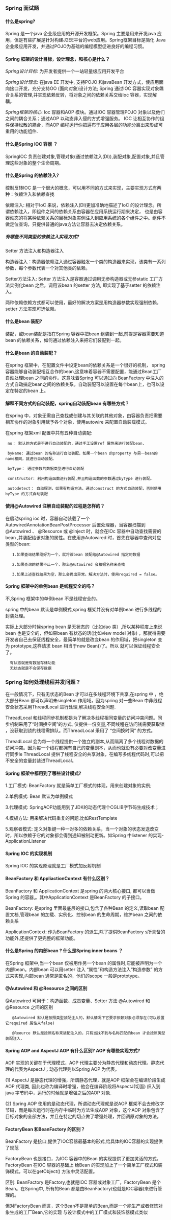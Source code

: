 ### Spring 面试题
   
#### 什么是spring?

   Spring 是一个java 企业级应用的开源开发框架。Spring 主要是用来开发java 应用，但是有些扩展是针对构建J2EE平台的web应用。Spring框架目标是简化
   Java企业级应用开发，并通过POJO为基础的编程模型促进良好的编程习惯。

#### Spring 框架的设计目标，设计理念，和核心是什么？
   
   *Spring设计目标*: 为开发者提供一个一站轻量级应用开发平台
   
   *Spring设计理念*:  在java EE 开发中, 支持POJO 和javaBean 开发方式，使应用面向接口开发，充分支持OO (面向对象)设计方法;
    Spring 通过IOC 容器实现对象耦合关系的管理,并实现依赖反转，将对象之间的依赖关系交给Ioc 容器，实现解耦。
    
   *Spring框架的核心*: Ioc 容器和AOP 模块。通过IOC 容器管理POJO 对象以及他们之间的耦合关系；通过AOP 以动态非入侵的方式增强服务。
   IOC 让相互协作的组件保持松散的耦合，而AOP 编程运行你把遍布于应用各层的功能分离出来形成可重用的功能组件.
   
#### 什么是Spring IOC 容器 ？
   
   SpringIOC 负责创建对象,管理对象(通过依赖注入(DI)),装配对象,配置对象,并且管理这些对象的整个生命周期。

#### 什么是Spring 的依赖注入?
   
   控制反转IOC 是一个很大的概念，可以用不同的方式来实现，主要实现方式有两种：依赖注入和依赖查找
   
   依赖注入: 相对于IoC 来说，依赖注入(DI)更加准确地描述了IoC 的设计理念。所谓依赖注入，即组件之间的依赖关系由容器在应用系统运行期来决定，
   也是由容器动态的将某种依赖关系的目标对象实例注入到应用系统的各个组件之中。组件不做定位查询，只提供普通的java方法让容器去决定依赖关系。
   
##### 有哪些不同类型的依赖注入实现方式?

   Setter 方法注入和构造器注入
   
   构造器注入：构造器依赖注入通过容器触发一个类的构造器来实现，该类有一系列参数，每个参数代表一个对其他类的依赖。
   
   Setter方法注入: Setter 方法注入是容器通过调用无参构造器或无参static 工厂方法实例化bean 之后，调用该bean 的setter 方法,
   即实现了基于setter 的依赖注入。
   
   两种依赖依赖方式都可以使用，最好的解决方案是用构造器参数实现强制依赖，setter 方法实现可选依赖。

#### 什么是bean 装配?
   
   装配，或bean装配是指在Spring 容器中把bean 组装到一起,前提是容器需要知道bean 的依赖关系，如何通过依赖注入来把它们装配到一起。 
    
#### 什么是bean 的自动装配？
   
   在spring 框架中，在配置文件中设定bean的依赖关系是一个很好的机制，
   spring 容器能够自动装配相互合作的bean,这意味着容器不需要配置，能通过Bean工厂自动处理bean 之间的协作。这意味着Spring 可以通过向
   BeanFactory 中注入的方式自动搞定bean之间的依赖关系。自动装配可以设置在每个bean上，也可以设定在特定的bean 上。
    
#### 解释不同方式的自动装配，spring自动装配bean 有哪些方式？
   
   在spring 中，对象无需自己查找或创建与其关联的其他对象，由容器负责把需要相互协作的对象引用赋予各个对象，使用autowire 来配置自动装载模式。
   
   在spring 框架xml 配置中共有五种自动装配:
    
     no： 默认的方式是不进行自动装配的，通过手工设置ref 属性来进行装配bean.
     
     byName: 通过bean 的名称进行自动装配，如果一个bean 的property 与另一bean的name相同，就进行自动装配。
     
     byType： 通过参数的数据类型进行自动装配
     
     constructor: 利用构造函数进行装配,并且构造函数的参数通过byType 进行装配。
     
     autodetect： 自动探测，如果有构造方法，通过construct 的方式自动装配，否则使用byType 的方式自动装配

#### 使用@Autowired 注解自动装配的过程是怎样的？
   
   在启动spring ioc 时，容器自动装载了一个AutowiredAnnotationBeanPostProcessor 后置处理器，当容器扫描到@Autowired 、
   @Resource 或 @Inject 时，就会在IOc 容器中自动查找需要的bean ,并装配给该对象的属性。在使用@Autowired 时，首先在容器中查询对应
   类型的bean: 
       
       1.如果查询结果刚好为一个，就将该bean 装配给@Autowired 指定的数据
       
       2.如果查询的结果不止一个，那么@Autowired 会根据名称来查找
       
       3.如果上述查找结果为空，那么会抛出异常。解决方法时，使用required = false。 
   
#### Spring 框架中的单例bean 是线程安全的吗？
    
   不,Spring 框架中的单例bean 不是线程安全的。 
   
   spring 中的bean 默认是单例模式,spring 框架并没有对单例bean 进行多线程的封装处理。
   
   实际上大部分时候spring bean 是无状态的（比如dao 类）,所以某种程度上来说bean 也是安全的，但如果bean 有状态的话(比如view model 对象)
   ，那就得需要开发者自己去保证线程安全，最简单的就是改变bean 的作用域，把singleton 变为 prototype,这样请求 bean 相当于new Bean()了。所以
   就可以保证线程安全了。
      
      有状态就是有数据存储功能
      无状态就是不会保存数据

### Spring 如何处理线程并发问题？
   
   在一般情况下，只有无状态的Bean 才可以在多线程环境下共享,在spring 中 ，绝大部分Bean 都可以声明未singleton 作用域，因为spring 对一些Bean 
   中非线程安全状态采用ThreadLocal 进行处理,解决线程安全问题.
   
   ThreadLocal 和线程同步机制都是为了解决多线程相同变量的访问冲突问题。同步机制采用了“时间换空间”的方式, 仅提供一份变量,不同线程在访问钱需要获取锁
   ，没获取到锁的线程需排队。而ThreadLocal 采用了 “空间换时间” 的方式。
   
   ThreadLocal 会为每一个线程提供一个独立的副本,从而隔离了多个线程对数据的访问冲突。因为每一个线程都拥有自己的变量副本，从而也就没有必要对改变量进行同步le
   ThreadLocal 提供了线程安全的共享对象，在编写多线程代码时,可以把不安全的变量封装进ThreadLocal。
   
#### Spring  框架中都用到了哪些设计模式? 
   
   1.工厂模式: BeanFactory 就是简单工厂模式的体现，用来创建对象的实例;
   
   2.单例模式: Bean 默认为单例模式
   
   3.代理模式: SpringAOP功能用到了JDK的动态代理个CGLIB字节码生成技术；
   
   4.模板方法: 用来解决代码重复的问题.比如RestTemplate 
   
   5.观察者模式: 定义对象键一种一对多的依赖关系，当一个对象的状态发送改变时，所以依赖于它的对象都会得到通知被制动更新。如Spring 中listener 
   的实现-ApplicationListener 

#### Spring IOC 的实现机制
   
   Spring IOC 的实现原理就是工厂模式加反射机制

#### BeanFactory 和 AppliactionContext 有什么区别？
   
   BeanFactory 和 ApplicationContext 是spring 的两大核心接口, 都可以当做Spring 的容器,。其中ApplicationContext 是BeanFactory 
   的子接口。
   
   BeanFactory: 是spring 里面最底层的接口,包含了各种Bean 的定义,读取bean 配置文档,管理bean 的加载、实例化、控制bean 的生命周期，维护bean
   之间的依赖关系
   
   ApplicationContext: 作为BeanFactory 的派生,除了提供BeanFactory s所具备的功能外,还提供了更完整的框架功能。
   
#### 什么是Spring 的内部bean ? 什么是Spring inner beans ？
   
   在Spring 框架中,当一个bean 仅被用作另一个bean 的属性时,它能被声明为一个内部bean。内部bean 可以用setter 注入 “属性”和构造方法注入“构造参数”
   的方式来实现,内部bean 通常是匿名的，他们的scope 一般是prototype。 
   
#### @Autowired 和 @Resource 之间的区别
   
   @Autowired 可用于：构造函数、成员变量、Setter 方法
   @Autowired 和@Resource 之间的区别
       
       @Autowired 默认是按照类型装配注入的，默认情况下它要求依赖对象必须存在(可以设置它required 属性未false)
       
       @Reource 默认是按照名称来装配注入的，只有当找不到与名称匹配的bean 才会按照类型装配注入.

#### Spring AOP and AspectJ AOP 有什么区别? AOP 有哪些实现方式?
   
   AOP 实现的关键在于代理模式，AOP 代理主要分为静态代理和动态代理。静态代理的代表为AspectJ；动态代理则以Spring AOP 为代表。
   
   (1) AspectJ 是静态代理的增强，所谓静态代理，就是AOP 框架会在编译阶段生成AOP 代理类, 因此也称为编译时增强，他会在编译阶段将AspectJ(切面)
   织入到java 字节码中，运行的时候就是增强之后的AOP 对象.
   
   (2) Spring AOP 使用的是动态代理，所谓动态代理就是说AOP 框架不会去修改字节码，而是每次运行时在内存中临时为方法生成AOP 对象，这个AOP 对象包含了
   目标对象的全部方法，并且在特定的切点做了增强处理，并回调原对象的方法。
   
#### FactoryBean 和BeanFactory 的区别？

   BeanFactory 是接口,提供了IOC容器最基本的形式,给具体的IOC容器的实现提供了规范
   
   FactoryBean 也是接口，为IOC 容器中的Bean 的实现提供了更加灵活的方式，FactoryBean 在IOC 容器的基础上
   给Bean 的实现加上了一个简单工厂模式和装饰模式，可以在getObject() 方法中灵活配置。
   
   区别: BeanFactory 是Factory,也就是IOC 容器或对象工厂，FactoryBean 是个Bean。在Spring中,
   所有的Bean 都是由BeanFactory(也就是IOC容器)来进行管理的。
   
   但对FactoryBean 而言，这个Bean不是简单的Bean,而是一个能生产或者修饰对象生成的工厂Bean,它的实现
   与设计模式中的工厂模式和装饰器模式类似
   
   